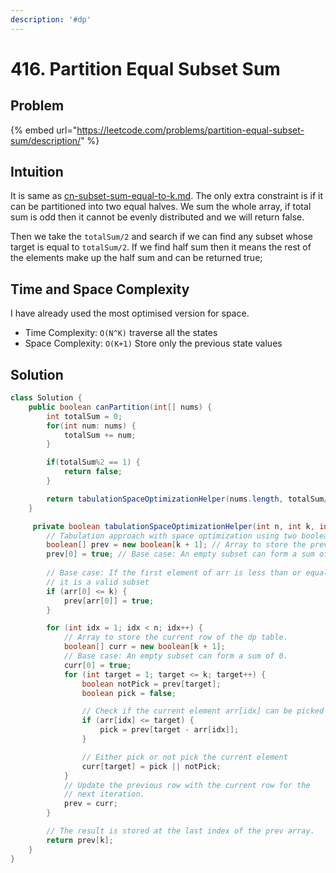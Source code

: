 ```yaml
---
description: '#dp'
---
```


# 416. Partition Equal Subset Sum

## Problem

{% embed url="https://leetcode.com/problems/partition-equal-subset-sum/description/" %}

## Intuition

It is same as [cn-subset-sum-equal-to-k.md](cn-subset-sum-equal-to-k.md "mention"). The only extra constraint is if it can be partitioned into two equal halves. We sum the whole array, if total sum is odd then it cannot be evenly distributed and we will return false.

Then we  take the `totalSum/2` and search if we can find any subset whose target is equal to `totalSum/2`. If we find half sum then it means the rest of the elements make up the half sum and can be returned true;

## Time and Space Complexity

&#x20;I have already used the most optimised version for space.

* Time Complexity: `O(N^K)` traverse all the states
* Space Complexity: `O(K+1)` Store only the previous state values&#x20;



## Solution

```java
class Solution {
    public boolean canPartition(int[] nums) {
        int totalSum = 0;
        for(int num: nums) {
            totalSum += num;
        }

        if(totalSum%2 == 1) {
            return false;
        }

        return tabulationSpaceOptimizationHelper(nums.length, totalSum/2, nums);
    }

     private boolean tabulationSpaceOptimizationHelper(int n, int k, int[] arr) {
        // Tabulation approach with space optimization using two boolean arrays.
        boolean[] prev = new boolean[k + 1]; // Array to store the previous row of the dp table.
        prev[0] = true; // Base case: An empty subset can form a sum of 0.
        
        // Base case: If the first element of arr is less than or equal to k, 
        // it is a valid subset
        if (arr[0] <= k) {
            prev[arr[0]] = true;
        }

        for (int idx = 1; idx < n; idx++) {
            // Array to store the current row of the dp table.
            boolean[] curr = new boolean[k + 1]; 
            // Base case: An empty subset can form a sum of 0.
            curr[0] = true; 
            for (int target = 1; target <= k; target++) {
                boolean notPick = prev[target];
                boolean pick = false;

                // Check if the current element arr[idx] can be picked
                if (arr[idx] <= target) {
                    pick = prev[target - arr[idx]];
                }

                // Either pick or not pick the current element
                curr[target] = pick || notPick;
            }
            // Update the previous row with the current row for the
            // next iteration.
            prev = curr;
        }

        // The result is stored at the last index of the prev array.
        return prev[k]; 
    }
}
```
